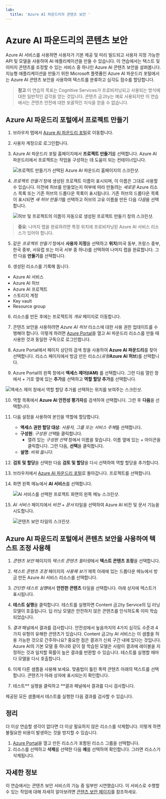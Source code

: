 ```yaml
---
lab:
  title: 'Azure AI 파운드리의 콘텐츠 보안 '
---
```


# Azure AI 파운드리의 콘텐츠 보안 

Azure AI 서비스를 사용하면 사용자가 기본 제공 및 미리 빌드되고 사용자 지정 가능한 API 및 모델을 사용하여 AI 애플리케이션을 만들 수 있습니다. 이 연습에서는 텍스트 및 이미지 콘텐츠를 조정할 수 있는 서비스 중 하나인 Azure AI 콘텐츠 보안을 살펴봅니다. 지능형 애플리케이션을 만들기 위한 Microsoft 플랫폼인 Azure AI 파운드리 포털에서는 Azure AI 콘텐츠 보안을 사용하여 텍스트를 분류하고 심각도 점수를 할당합니다. 

> **참고** 이 연습의 목표는 Cognitive Services가 프로비저닝되고 사용되는 방식에 대한 일반적인 감각을 얻는 것입니다. 콘텐츠 금고ty는 예로 사용되지만 이 연습에서는 콘텐츠 안전에 대한 포괄적인 지식을 얻을 수 없습니다.

## Azure AI 파운드리 포털에서 프로젝트 만들기

1. 브라우저 탭에서 [Azure AI 파운드리 포털](https://ai.azure.com?azure-portal=true)로 이동합니다.

2. 사용자 계정으로 로그인합니다. 

3. Azure AI 파운드리 포털 홈페이지에서 **프로젝트 만들기**를 선택합니다. Azure AI 파운드리에서 프로젝트는 작업을 구성하는 데 도움이 되는 컨테이너입니다.  

    ![프로젝트 만들기가 선택된 Azure AI 파운드리 홈페이지의 스크린샷.](./media/azure-ai-foundry-home-page.png)

4. *프로젝트 만들기* 창에 생성된 프로젝트 이름이 표시되며, 이 이름은 그대로 사용할 수 있습니다. 이전에 허브를 만들었는지 여부에 따라 만들려는 *새로운* Azure 리소스 목록 또는 기존 허브의 드롭다운 목록이 표시됩니다. 기존 허브의 드롭다운 목록이 표시되면 *새 허브 만들기*를 선택하고 허브의 고유 이름을 만든 다음 *다음*을 선택합니다.  
 
    ![허브 및 프로젝트의 이름이 자동으로 생성된 프로젝트 만들기 창의 스크린샷.](./media/azure-ai-foundry-create-project.png)

> **중요**: 나머지 랩을 완료하려면 특정 위치에 프로비저닝된 Azure AI 서비스 리소스가 있어야 합니다.

5. 같은 *프로젝트 만들기* 창에서 **사용자 지정**을 선택하고 **위치**(미국 동부, 프랑스 중부, 한국 중부, 서유럽 또는 미국 서부 중 하나)를 선택하여 나머지 랩을 완료합니다. 그런 다음 **만들기**를 선택합니다. 

1. 생성된 리소스를 기록해 둡니다. 
- Azure AI 서비스
- Azure AI 허브
- Azure AI 프로젝트
- 스토리지 계정
- Key vault
- Resource group  

6. 리소스를 만든 후에는 프로젝트의 *개요* 페이지로 이동합니다. 

7. 콘텐츠 보안을 사용하려면 *Azure AI 허브* 리소스에 대한 사용 권한 업데이트를 수행해야 합니다. 이렇게 하려면 [Azure Portal](https://portal.azure.com?portal-azure=true)을 열고 AI 파운드리 리소스를 만들 때 사용한 것과 동일한 구독으로 로그인합니다.  

8. Azure Portal에서 페이지 상단의 검색 창을 사용하여 **Azure AI 파운드리**를 찾아 선택합니다. 리소스 페이지에서 방금 만든 리소스(*유형***Azure AI 허브**)를 선택합니다.  

9. Azure Portal의 왼쪽 창에서 **액세스 제어(IAM)** 를 선택합니다. 그런 다음 열린 창에서 + 기호 옆에 있는 **추가**를 선택하고 **역할 할당 추가**를 선택합니다. 

![액세스 제어 창에서 역할 할당 추가를 선택하는 위치를 보여주는 스크린샷.](./media/content-safety/access-control-step-one.png)

10. 역할 목록에서 **Azure AI 안전성 평가자**를 검색하여 선택합니다. 그런 후 **다음**을 선택합니다. 

11. 다음 설정을 사용하여 본인을 역할에 할당합니다. 
    - **액세스 권한 할당 대상**: *사용자, 그룹 또는 서비스 주체*를 선택합니다.
    - **구성원**: *구성원 선택*을 클릭합니다.
        - 열려 있는 *구성원 선택* 창에서 이름을 찾습니다. 이름 옆에 있는 + 아이콘을 클릭합니다. 그런 다음, **선택**을 클릭합니다.
    - **설명**: *비워 둡니다*.

12. **검토 및 할당**을 선택한 다음 **검토 및 할당**을 다시 선택하여 역할 할당을 추가합니다.    

13. 브라우저에서 [Azure AI 파운드리 포털](https://ai.azure.com?azure-portal=true)로 돌아갑니다. 프로젝트를 선택합니다. 

14. 화면 왼쪽 메뉴에서 **AI 서비스**를 선택합니다.
 
    ![AI 서비스를 선택한 프로젝트 화면의 왼쪽 메뉴 스크린샷.](./media/azure-ai-foundry-ai-services.png)  

15. *AI 서비스* 페이지에서 *비전 + 문서* 타일을 선택하여 Azure AI 비전 및 문서 기능을 시도합니다.
    
    ![콘텐츠 보안 타일의 스크린샷.](./media/content-safety-tile.png)

## Azure AI 파운드리 포털에서 콘텐츠 보안을 사용하여 텍스트 조정 사용해  

1. *콘텐츠 보안* 페이지의 *텍스트 콘텐츠 필터링*에서 **텍스트 콘텐츠 조정**을 선택합니다.

2. *텍스트 콘텐츠 조정* 페이지의 *사용해 보기* 제목 아래에 있는 드롭다운 메뉴에서 방금 만든 Azure AI 서비스 리소스를 선택합니다.   

3. *간단한 테스트 실행*에서 **안전한 콘텐츠** 타일을 선택합니다. 아래 상자에 텍스트가 표시됩니다. 

4. **테스트 실행**을 클릭합니다. 테스트를 실행하면 Content 금고ty Service의 딥 러닝 모델이 호출됩니다. 딥 러닝 모델은 안전하지 않은 콘텐츠를 인식하도록 이미 학습되었습니다.

5. *결과* 패널에서 결과를 검사합니다. 안전성에서 높음까지의 4가지 심각도 수준과 4가지 유형의 유해한 콘텐츠가 있습니다. Content 금고ty AI 서비스는 이 샘플을 허용 가능한 것으로 간주하나요? 중요한 점은 결과가 신뢰 구간 내에 있다는 것입니다. Azure AI의 기본 모델 중 하나와 같이 잘 학습된 모델은 사람이 결과에 레이블을 지정하는 것과 일치할 확률이 높은 결과를 반환할 수 있습니다. 테스트를 실행할 때마다 모델을 다시 호출합니다. 

6. 이제 다른 샘플을 사용해 보세요. 맞춤법이 틀린 폭력 콘텐츠 아래의 텍스트를 선택합니다. 콘텐츠가 아래 상자에 표시되는지 확인합니다.

7. 테스트** 실행을 클릭하고 **결과 패널에서 결과를 다시 검사합니다. 

제공된 모든 샘플에서 테스트를 실행한 다음 결과를 검사할 수 있습니다.

## 정리

더 이상 연습할 생각이 없다면 더 이상 필요하지 않은 리소스를 삭제합니다. 이렇게 하면 불필요한 비용이 발생하는 것을 방지할 수 있습니다.

1. [Azure Portal]( https://portal.azure.com)을 열고 만든 리소스가 포함된 리소스 그룹을 선택합니다.
1. 리소스를 선택하고 **삭제**를 선택한 다음 **예**를 선택하여 확인합니다. 그러면 리소스가 삭제됩니다.

## 자세한 정보

이 연습에서는 콘텐츠 보안 서비스의 기능 중 일부만 시연했습니다. 이 서비스로 수행할 수 있는 작업에 대해 자세히 알아보려면 [콘텐츠 보안 페이지](https://learn.microsoft.com/azure/ai-services/content-safety/overview)를 참조하세요.